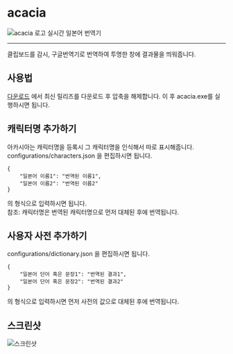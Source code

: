 # acacia
![acacia 로고](http://i.imgur.com/7EHaoJ5.png)
실시간 일본어 번역기

---
클립보드를 감시, 구글번역기로 번역하여 투명한 창에 결과물을 띄워줍니다.

## 사용법
[다운로드](https://github.com/HelloWorld017/releases/) 에서 최신 릴리즈를 다운로드 후 압축을 해제합니다.
이 후 acacia.exe를 실행하시면 됩니다.

## 캐릭터명 추가하기
아카시아는 캐릭터명을 등록시 그 캐릭터명을 인식해서 따로 표시해줍니다. configurations/characters.json 을 편집하시면 됩니다.
```
{
	"일본어 이름1": "번역된 이름1",
	"일본어 이름2": "번역된 이름2"
}
```
의 형식으로 입력하시면 됩니다.  
참조: 캐릭터명은 번역된 캐릭터명으로 먼저 대체된 후에 번역됩니다.

## 사용자 사전 추가하기
configurations/dictionary.json 을 편집하시면 됩니다.
```
{
	"일본어 단어 혹은 문장1": "번역된 결과1",
	"일본어 단어 혹은 문장2": "번역된 결과2"
}
```
의 형식으로 입력하시면 먼저 사전의 값으로 대체된 후에 번역됩니다.

## 스크린샷
![스크린샷](http://i.imgur.com/XtzZZnO.jpg)
